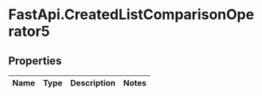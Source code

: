 # FastApi.CreatedListComparisonOperator5

## Properties
Name | Type | Description | Notes
------------ | ------------- | ------------- | -------------
